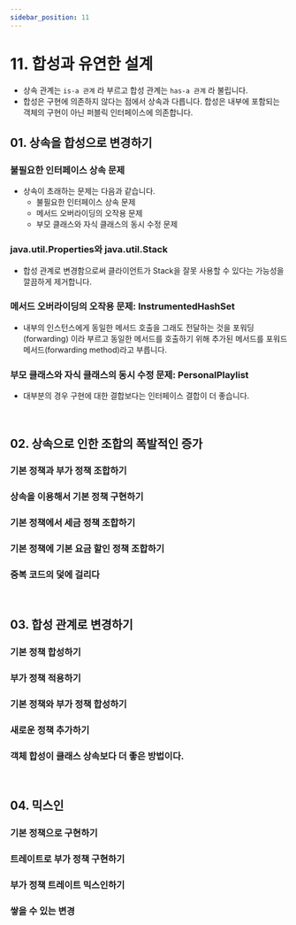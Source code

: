 ```yaml
---
sidebar_position: 11
---
```


# 11. 합성과 유연한 설계

- 상속 관계는 `is-a 관계` 라 부르고 합성 관계는 `has-a 관계` 라 불립니다.
- 합성은 구현에 의존하지 않다는 점에서 상속과 다릅니다. 합성은 내부에 포함되는 객체의 구현이 아닌 퍼블릭 인터페이스에 의존합니다.

## 01. 상속을 합성으로 변경하기

### 불필요한 인터페이스 상속 문제

- 상속이 초래하는 문제는 다음과 같습니다.
  - 불필요한 인터페이스 상속 문제
  - 메서드 오버라이딩의 오작용 문제
  - 부모 클래스와 자식 클래스의 동시 수정 문제

### java.util.Properties와 java.util.Stack

- 합성 관계로 변경함으로써 클라이언트가 Stack을 잘못 사용할 수 있다는 가능성을 깔끔하게 제거합니다.

### 메서드 오버라이딩의 오작용 문제: InstrumentedHashSet

- 내부의 인스턴스에게 동일한 메서드 호출을 그래도 전달하는 것을 포워딩(forwarding) 이라 부르고 동일한 메서드를 호출하기 위해 추가된 메서드를 포워드 메서드(forwarding method)라고 부릅니다.

### 부모 클래스와 자식 클래스의 동시 수정 문제: PersonalPlaylist

- 대부분의 경우 구현에 대한 결합보다는 인터페이스 결합이 더 좋습니다.

<br/>

## 02. 상속으로 인한 조합의 폭발적인 증가

### 기본 정책과 부가 정책 조합하기

### 상속을 이용해서 기본 정책 구현하기

### 기본 정책에서 세금 정책 조합하기

### 기본 정책에 기본 요금 할인 정책 조합하기

### 중복 코드의 덫에 걸리다

<br/>

## 03. 합성 관계로 변경하기

### 기본 정책 합성하기

### 부가 정책 적용하기

### 기본 정책와 부가 정책 합성하기

### 새로운 정책 추가하기

### 객체 합성이 클래스 상속보다 더 좋은 방법이다.

<br/>

## 04. 믹스인

### 기본 정책으로 구현하기

### 트레이트로 부가 정책 구현하기

### 부가 정책 트레이트 믹스인하기

### 쌓을 수 있는 변경